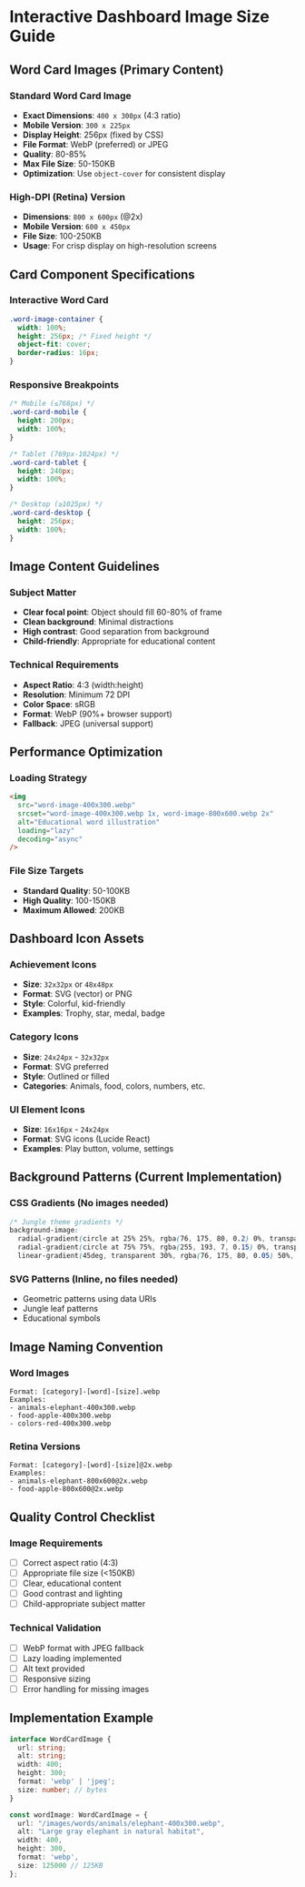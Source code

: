 # Interactive Dashboard Image Size Guide

## Word Card Images (Primary Content)

### Standard Word Card Image
- **Exact Dimensions**: `400 x 300px` (4:3 ratio)
- **Mobile Version**: `300 x 225px` 
- **Display Height**: 256px (fixed by CSS)
- **File Format**: WebP (preferred) or JPEG
- **Quality**: 80-85%
- **Max File Size**: 50-150KB
- **Optimization**: Use `object-cover` for consistent display

### High-DPI (Retina) Version
- **Dimensions**: `800 x 600px` (@2x)
- **Mobile Version**: `600 x 450px`
- **File Size**: 100-250KB
- **Usage**: For crisp display on high-resolution screens

## Card Component Specifications

### Interactive Word Card
```css
.word-image-container {
  width: 100%;
  height: 256px; /* Fixed height */
  object-fit: cover;
  border-radius: 16px;
}
```

### Responsive Breakpoints
```css
/* Mobile (≤768px) */
.word-card-mobile {
  height: 200px;
  width: 100%;
}

/* Tablet (769px-1024px) */
.word-card-tablet {
  height: 240px;
  width: 100%;
}

/* Desktop (≥1025px) */
.word-card-desktop {
  height: 256px;
  width: 100%;
}
```

## Image Content Guidelines

### Subject Matter
- **Clear focal point**: Object should fill 60-80% of frame
- **Clean background**: Minimal distractions
- **High contrast**: Good separation from background
- **Child-friendly**: Appropriate for educational content

### Technical Requirements
- **Aspect Ratio**: 4:3 (width:height)
- **Resolution**: Minimum 72 DPI
- **Color Space**: sRGB
- **Format**: WebP (90%+ browser support)
- **Fallback**: JPEG (universal support)

## Performance Optimization

### Loading Strategy
```html
<img 
  src="word-image-400x300.webp"
  srcset="word-image-400x300.webp 1x, word-image-800x600.webp 2x"
  alt="Educational word illustration"
  loading="lazy"
  decoding="async"
/>
```

### File Size Targets
- **Standard Quality**: 50-100KB
- **High Quality**: 100-150KB
- **Maximum Allowed**: 200KB

## Dashboard Icon Assets

### Achievement Icons
- **Size**: `32x32px` or `48x48px`
- **Format**: SVG (vector) or PNG
- **Style**: Colorful, kid-friendly
- **Examples**: Trophy, star, medal, badge

### Category Icons
- **Size**: `24x24px` - `32x32px`
- **Format**: SVG preferred
- **Style**: Outlined or filled
- **Categories**: Animals, food, colors, numbers, etc.

### UI Element Icons
- **Size**: `16x16px` - `24x24px`
- **Format**: SVG icons (Lucide React)
- **Examples**: Play button, volume, settings

## Background Patterns (Current Implementation)

### CSS Gradients (No images needed)
```css
/* Jungle theme gradients */
background-image: 
  radial-gradient(circle at 25% 25%, rgba(76, 175, 80, 0.2) 0%, transparent 40%),
  radial-gradient(circle at 75% 75%, rgba(255, 193, 7, 0.15) 0%, transparent 40%),
  linear-gradient(45deg, transparent 30%, rgba(76, 175, 80, 0.05) 50%, transparent 70%);
```

### SVG Patterns (Inline, no files needed)
- Geometric patterns using data URIs
- Jungle leaf patterns
- Educational symbols

## Image Naming Convention

### Word Images
```
Format: [category]-[word]-[size].webp
Examples:
- animals-elephant-400x300.webp
- food-apple-400x300.webp
- colors-red-400x300.webp
```

### Retina Versions
```
Format: [category]-[word]-[size]@2x.webp
Examples:
- animals-elephant-800x600@2x.webp
- food-apple-800x600@2x.webp
```

## Quality Control Checklist

### Image Requirements
- [ ] Correct aspect ratio (4:3)
- [ ] Appropriate file size (<150KB)
- [ ] Clear, educational content
- [ ] Good contrast and lighting
- [ ] Child-appropriate subject matter

### Technical Validation
- [ ] WebP format with JPEG fallback
- [ ] Lazy loading implemented
- [ ] Alt text provided
- [ ] Responsive sizing
- [ ] Error handling for missing images

## Implementation Example

```typescript
interface WordCardImage {
  url: string;
  alt: string;
  width: 400;
  height: 300;
  format: 'webp' | 'jpeg';
  size: number; // bytes
}

const wordImage: WordCardImage = {
  url: "/images/words/animals/elephant-400x300.webp",
  alt: "Large gray elephant in natural habitat",
  width: 400,
  height: 300,
  format: 'webp',
  size: 125000 // 125KB
};
```
